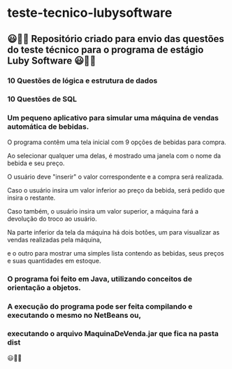 # teste-tecnico-lubysoftware


## 😃👨‍💻 Repositório criado para envio das questões do teste técnico para o programa de estágio Luby Software 😃👨‍💻

### 10 Questões de lógica e estrutura de dados

### 10 Questões de SQL

### Um pequeno aplicativo para simular uma máquina de vendas automática de bebidas.

O programa contêm uma tela inicial com 9 opções de bebidas para compra.

Ao selecionar qualquer uma delas, é mostrado uma janela com o nome da bebida e seu preço.

O usuário deve "inserir" o valor correspondente e a compra será realizada.

Caso o usuário insira um valor inferior ao preço da bebida, será pedido que insira o restante.

Caso também, o usuário insira um valor superior, a máquina fará a devolução do troco ao usuário.

Na parte inferior da tela da máquina há dois botões, um para visualizar as vendas realizadas pela máquina,

e o outro para mostrar uma simples lista contendo as bebidas, seus preços e suas quantidades em estoque.

### O programa foi feito em Java, utilizando conceitos de orientação a objetos.

### A execução do programa pode ser feita compilando e executando o mesmo no NetBeans ou,
### executando o arquivo MaquinaDeVenda.jar que fica na pasta dist

😃👨‍💻
